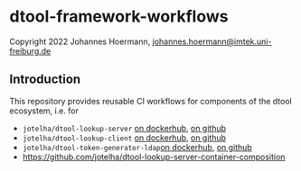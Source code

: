 # dtool-framework-workflows

Copyright 2022 Johannes Hoermann, johannes.hoermann@imtek.uni-freiburg.de

## Introduction

This repository provides reusable CI workflows for components of the dtool ecosystem, i.e. for

* `jotelha/dtool-lookup-server` [on dockerhub](https://hub.docker.com/r/jotelha/dtool-lookup-server), [on github](https://github.com/jotelha/dtool-lookup-server-container-image)
* `jotelha/dtool-lookup-client` [on dockerhub](https://hub.docker.com/r/jotelha/dtool-lookup-client), [on github](https://github.com/jotelha/dtool-lookup-client-container-image)
* `jotelha/dtool-token-generator-ldap`[on dockerhub](https://hub.docker.com/r/jotelha/dtool-token-generator-ldap), [on github](https://github.com/jotelha/dtool-token-generator-ldap-container-image)
* https://github.com/jotelha/dtool-lookup-server-container-composition

